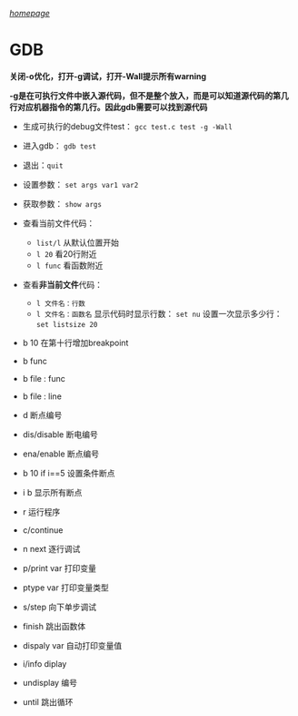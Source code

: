 _[homepage](../index.md)_

# GDB

**关闭-o优化，打开-g调试，打开-Wall提示所有warning**

**-g是在可执行文件中嵌入源代码，但不是整个放入，而是可以知道源代码的第几行对应机器指令的第几行。因此gdb需要可以找到源代码**

- 生成可执行的debug文件test：
`gcc test.c test -g -Wall`
- 进入gdb：
`gdb test`
- 退出：`quit`
- 设置参数：
`set args var1 var2`
- 获取参数：
`show args`
- 查看当前文件代码：
    - `list/l` 从默认位置开始
    - `l 20` 看20行附近
    - `l func` 看函数附近
- 查看**非当前文件**代码：
    - `l 文件名：行数`
    - `l 文件名：函数名`
显示代码时显示行数： `set nu`
设置一次显示多少行： `set listsize 20`

- b 10 在第十行增加breakpoint
- b func
- b file : func
- b file : line
- d 断点编号
- dis/disable 断电编号
- ena/enable 断点编号
- b 10 if i==5 设置条件断点
- i b 显示所有断点
- r 运行程序
- c/continue
- n next 逐行调试
- p/print var 打印变量
- ptype var  打印变量类型
- s/step 向下单步调试
- finish 跳出函数体
- dispaly var 自动打印变量值
- i/info diplay
- undisplay 编号
- until 跳出循环


